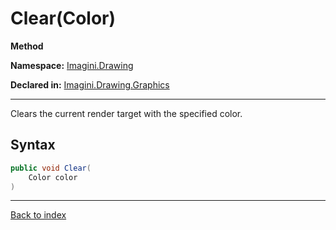 # Clear(Color)

**Method**

**Namespace:** [Imagini.Drawing](Imagini.Drawing.md)

**Declared in:** [Imagini.Drawing.Graphics](Imagini.Drawing.Graphics.md)

------



Clears the current render target with the specified color.


## Syntax

```csharp
public void Clear(
	Color color
)
```

------

[Back to index](index.md)